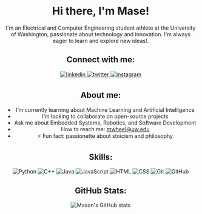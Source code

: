 <div align="center">

# Hi there, I'm Mase!

<p>
  I'm an Electrical and Computer Engineering student athlete at the University of Washington, passionate about technology and innovation. I'm always eager to learn and explore new ideas!.
</p>

## Connect with me:

<a href="https://www.linkedin.com/in/mason-wheeler-438372198/" target="_blank">
<img src=https://img.shields.io/badge/linkedin-%23000.svg?style=for-the-badge&logo=linkedin&logoColor=white alt=linkedin style="margin-bottom: 5px;" />
</a>
<a href="https://twitter.com/mason_1225" target="_blank">
<img src=https://img.shields.io/badge/twitter-%23000.svg?style=for-the-badge&logo=twitter&logoColor=white alt=twitter style="margin-bottom: 5px;" />
</a>
<a href="https://instagram.com/masewheeler" target="_blank">
<img src=https://img.shields.io/badge/instagram-%23000.svg?style=for-the-badge&logo=instagram&logoColor=white alt=instagram style="margin-bottom: 5px;" />
</a>

## About me:

-  I’m currently learning about Machine Learning and Artificial Intelligence
-  I’m looking to collaborate on open-source projects
-  Ask me about Embedded Systems, Robotics, and Software Development
-  How to reach me: mwheel@uw.edu
- ⚡ Fun fact: passionette about stoicism and philosophy

## Skills:

![Python](https://img.shields.io/badge/-Python-3776AB?style=flat-square&logo=Python&logoColor=white)
![C++](https://img.shields.io/badge/-C++-00599C?style=flat-square&logo=C%2B%2B&logoColor=white)
![Java](https://img.shields.io/badge/-Java-ED8B00?style=flat-square&logo=Java&logoColor=white)
![JavaScript](https://img.shields.io/badge/-JavaScript-F7DF1E?style=flat-square&logo=JavaScript&logoColor=black)
![HTML](https://img.shields.io/badge/-HTML-E34F26?style=flat-square&logo=HTML5&logoColor=white)
![CSS](https://img.shields.io/badge/-CSS-1572B6?style=flat-square&logo=CSS3&logoColor=white)
![Git](https://img.shields.io/badge/-Git-F05032?style=flat-square&logo=Git&logoColor=white)
![GitHub](https://img.shields.io/badge/-GitHub-181717?style=flat-square&logo=GitHub&logoColor=white)

## GitHub Stats:

![Mason's GitHub stats](https://github-readme-stats.vercel.app/api?username=masonwheeler&count_private=true&show_icons=true&bg_color=000&title_color=fff&icon_color=fff&text_color=fff)

</div>

